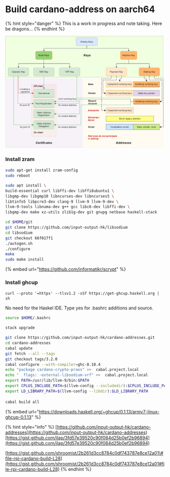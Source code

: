 # Build cardano-address on aarch64

{% hint style="danger" %}
This is a work in progress and note taking. Here be dragons...
{% endhint %}

![](.gitbook/assets/image%20%283%29.png)

### Install zram

```bash
sudo apt-get install zram-config
sudo reboot
```

```bash
sudo apt install \
build-essential curl libffi-dev libffi8ubuntu1 \
libgmp-dev libgmp10 libncurses-dev libncurses5 \
libtinfo5 libpcre3-dev clang-9 llvm-9 llvm-9-dev \
llvm-9-tools libnuma-dev g++ gcc libc6-dev libffi-dev \
libgmp-dev make xz-utils zlib1g-dev git gnupg netbase haskell-stack
```

```bash
cd $HOME/git
git clone https://github.com/input-output-hk/libsodium
cd libsodium
git checkout 66f017f1
./autogen.sh
./configure
make
sudo make install
```

{% embed url="https://github.com/informatikr/scrypt" %}



### Install ghcup

```text
curl --proto '=https' --tlsv1.2 -sSf https://get-ghcup.haskell.org | sh
```

No need for the Haskel IDE. Type yes for .bashrc additions and source.

```bash
source $HOME/.bashrc
```

```bash
stack upgrade
```

```bash
git clone https://github.com/input-output-hk/cardano-addresses.git
cd cardano-addresses
cabal update
git fetch --all --tags
git checkout tags/3.2.0
cabal configure --with-compiler=ghc-8.10.4
echo "package cardano-crypto-praos" >>  cabal.project.local
echo "  flags: -external-libsodium-vrf" >>  cabal.project.local
export PATH=/usr/lib/llvm-9/bin:$PATH
export CPLUS_INCLUDE_PATH=$(llvm-config --includedir):$CPLUS_INCLUDE_PATH
export LD_LIBRARY_PATH=$(llvm-config --libdir):$LD_LIBRARY_PATH

cabal build all
```

{% embed url="https://downloads.haskell.org/~ghcup/0.1.13/armv7-linux-ghcup-0.1.13" %}

{% hint style="info" %}
[https://github.com/input-output-hk/cardano-addresses](https://github.com/input-output-hk/cardano-addresses)[https://gist.github.com/ilap/3fd57e39520c90f084d25b0ef2b96894](https://gist.github.com/ilap/3fd57e39520c90f084d25b0ef2b96894)

[https://gist.github.com/shroomist/2b261d3cc8784c0df743787e8ce12a01\#file-rpi-cardano-build-L28](https://gist.github.com/shroomist/2b261d3cc8784c0df743787e8ce12a01#file-rpi-cardano-build-L28)
{% endhint %}

